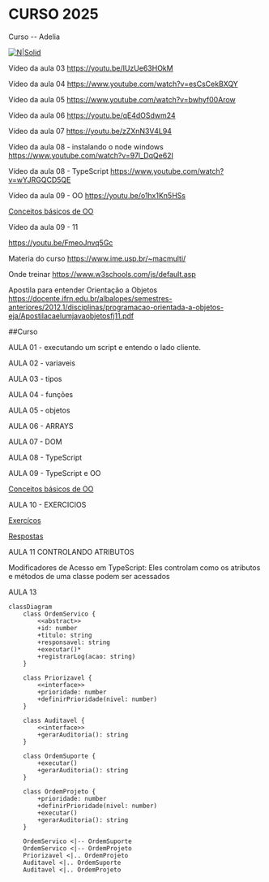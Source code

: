 # CURSO 2025


Curso -- Adelia

[![N|Solid](https://images.pexels.com/photos/163157/mario-luigi-figures-funny-163157.jpeg?auto=compress&cs=tinysrgb&dpr=3&h=750&w=1260)](https://github.com/vanderfranco/)


Vídeo da aula 03
https://youtu.be/IUzUe63HOkM

Vídeo da aula 04
https://www.youtube.com/watch?v=esCsCekBXQY

Vídeo da aula 05
https://www.youtube.com/watch?v=bwhyf00Arow

Vídeo da aula 06
https://youtu.be/qE4dOSdwm24

Vídeo da aula 07 
https://youtu.be/zZXnN3V4L94

Vídeo da aula 08 - instalando o node windows
https://www.youtube.com/watch?v=97l_DqQe62I

Vídeo da aula 08 - TypeScript
https://www.youtube.com/watch?v=wYJRGQCD5QE

Vídeo da aula 09 - OO
https://youtu.be/o1hx1Kn5HSs

[Conceitos básicos de OO](oo.md)

Vídeo da aula 09 - 11

https://youtu.be/FmeoJnvq5Gc

Materia do curso
https://www.ime.usp.br/~macmulti/

Onde treinar 
https://www.w3schools.com/js/default.asp

Apostila para entender Orientação a Objetos 
https://docente.ifrn.edu.br/albalopes/semestres-anteriores/2012.1/disciplinas/programacao-orientada-a-objetos-eja/Apostilacaelumjavaobjetosfj11.pdf

##Curso

AULA 01 - executando um script e entendo o lado cliente. 

AULA 02 - variaveis

AULA 03 - tipos
 
AULA 04 - funções

AULA 05 - objetos

AULA 06 - ARRAYS
 
AULA 07 - DOM

AULA 08 - TypeScript

AULA 09 - TypeScript e OO

[Conceitos básicos de OO](oo.md)

AULA 10 - EXERCICIOS 

[Exercícos](exercicios.md)

[Respostas](https://playcode.io/2377309)

AULA 11 CONTROLANDO ATRIBUTOS

Modificadores de Acesso em TypeScript: Eles controlam como os atributos e métodos de uma classe podem ser acessados

AULA 13 

```mermaid
classDiagram
    class OrdemServico {
        <<abstract>>
        +id: number
        +titulo: string
        +responsavel: string
        +executar()*
        +registrarLog(acao: string)
    }

    class Priorizavel {
        <<interface>>
        +prioridade: number
        +definirPrioridade(nivel: number)
    }

    class Auditavel {
        <<interface>>
        +gerarAuditoria(): string
    }

    class OrdemSuporte {
        +executar()
        +gerarAuditoria(): string
    }

    class OrdemProjeto {
        +prioridade: number
        +definirPrioridade(nivel: number)
        +executar()
        +gerarAuditoria(): string
    }

    OrdemServico <|-- OrdemSuporte
    OrdemServico <|-- OrdemProjeto
    Priorizavel <|.. OrdemProjeto
    Auditavel <|.. OrdemSuporte
    Auditavel <|.. OrdemProjeto

```